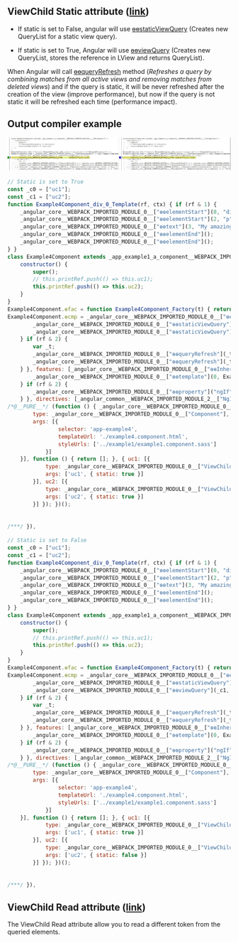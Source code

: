 ## ViewChild Static attribute ([link](https://angular.io/api/core/ViewChild))

- If static is set to False, angular will use [ɵɵstaticViewQuery](https://github.com/angular/angular/blob/698b0288bee60b8c5926148b79b5b93f454098db/packages/core/src/render3/query.ts#L456) (Creates new QueryList for a static view query).

- If static is set to True, Angular will use [ɵɵviewQuery](https://github.com/angular/angular/blob/698b0288bee60b8c5926148b79b5b93f454098db/packages/core/src/render3/query.ts#L470) (Creates new QueryList, stores the reference in LView and returns QueryList).

When Angular will call [ɵɵqueryRefresh](https://github.com/angular/angular/blob/698b0288bee60b8c5926148b79b5b93f454098db/packages/core/src/render3/query.ts#L431) method (*Refreshes a query by combining matches from all active views and removing matches from deleted views*) and if the query is static, it will be never refreshed after the creation of the view (improve performance), but now if the query is not static it will be refreshed each time (performance impact).

## Output compiler example

![Angular viewChild static attribute compiler output](./../../../assets/viewChild_Static_True_vs_False.JPG)


```javascript
// Static is set to True
const _c0 = ["uc1"];
const _c1 = ["uc2"];
function Example4Component_div_0_Template(rf, ctx) { if (rf & 1) {
    _angular_core__WEBPACK_IMPORTED_MODULE_0__["ɵɵelementStart"](0, "div", null, 1);
    _angular_core__WEBPACK_IMPORTED_MODULE_0__["ɵɵelementStart"](2, "p");
    _angular_core__WEBPACK_IMPORTED_MODULE_0__["ɵɵtext"](3, "My amazing content !");
    _angular_core__WEBPACK_IMPORTED_MODULE_0__["ɵɵelementEnd"]();
    _angular_core__WEBPACK_IMPORTED_MODULE_0__["ɵɵelementEnd"]();
} }
class Example4Component extends _app_example1_a_component__WEBPACK_IMPORTED_MODULE_1__["AComponent"] {
    constructor() {
        super();
        // this.printRef.push(() => this.uc1);
        this.printRef.push(() => this.uc2);
    }
}
Example4Component.ɵfac = function Example4Component_Factory(t) { return new (t || Example4Component)(); };
Example4Component.ɵcmp = _angular_core__WEBPACK_IMPORTED_MODULE_0__["ɵɵdefineComponent"]({ type: Example4Component, selectors: [["app-example4"]], viewQuery: function Example4Component_Query(rf, ctx) { if (rf & 1) {
        _angular_core__WEBPACK_IMPORTED_MODULE_0__["ɵɵstaticViewQuery"](_c0, true);
        _angular_core__WEBPACK_IMPORTED_MODULE_0__["ɵɵstaticViewQuery"](_c1, true);
    } if (rf & 2) {
        var _t;
        _angular_core__WEBPACK_IMPORTED_MODULE_0__["ɵɵqueryRefresh"](_t = _angular_core__WEBPACK_IMPORTED_MODULE_0__["ɵɵloadQuery"]()) && (ctx.uc1 = _t.first);
        _angular_core__WEBPACK_IMPORTED_MODULE_0__["ɵɵqueryRefresh"](_t = _angular_core__WEBPACK_IMPORTED_MODULE_0__["ɵɵloadQuery"]()) && (ctx.uc2 = _t.first);
    } }, features: [_angular_core__WEBPACK_IMPORTED_MODULE_0__["ɵɵInheritDefinitionFeature"]], decls: 1, vars: 1, consts: [[4, "ngIf"], ["uc2", ""]], template: function Example4Component_Template(rf, ctx) { if (rf & 1) {
        _angular_core__WEBPACK_IMPORTED_MODULE_0__["ɵɵtemplate"](0, Example4Component_div_0_Template, 4, 0, "div", 0);
    } if (rf & 2) {
        _angular_core__WEBPACK_IMPORTED_MODULE_0__["ɵɵproperty"]("ngIf", true);
    } }, directives: [_angular_common__WEBPACK_IMPORTED_MODULE_2__["NgIf"]], styles: ["... */"] });
/*@__PURE__*/ (function () { _angular_core__WEBPACK_IMPORTED_MODULE_0__["ɵsetClassMetadata"](Example4Component, [{
        type: _angular_core__WEBPACK_IMPORTED_MODULE_0__["Component"],
        args: [{
                selector: 'app-example4',
                templateUrl: './example4.component.html',
                styleUrls: ['../example1/example1.component.sass']
            }]
    }], function () { return []; }, { uc1: [{
            type: _angular_core__WEBPACK_IMPORTED_MODULE_0__["ViewChild"],
            args: ['uc1', { static: true }]
        }], uc2: [{
            type: _angular_core__WEBPACK_IMPORTED_MODULE_0__["ViewChild"],
            args: ['uc2', { static: true }]
        }] }); })();


/***/ }),
```

```javascript
// Static is set to False
const _c0 = ["uc1"];
const _c1 = ["uc2"];
function Example4Component_div_0_Template(rf, ctx) { if (rf & 1) {
    _angular_core__WEBPACK_IMPORTED_MODULE_0__["ɵɵelementStart"](0, "div", null, 1);
    _angular_core__WEBPACK_IMPORTED_MODULE_0__["ɵɵelementStart"](2, "p");
    _angular_core__WEBPACK_IMPORTED_MODULE_0__["ɵɵtext"](3, "My amazing content !");
    _angular_core__WEBPACK_IMPORTED_MODULE_0__["ɵɵelementEnd"]();
    _angular_core__WEBPACK_IMPORTED_MODULE_0__["ɵɵelementEnd"]();
} }
class Example4Component extends _app_example1_a_component__WEBPACK_IMPORTED_MODULE_1__["AComponent"] {
    constructor() {
        super();
        // this.printRef.push(() => this.uc1);
        this.printRef.push(() => this.uc2);
    }
}
Example4Component.ɵfac = function Example4Component_Factory(t) { return new (t || Example4Component)(); };
Example4Component.ɵcmp = _angular_core__WEBPACK_IMPORTED_MODULE_0__["ɵɵdefineComponent"]({ type: Example4Component, selectors: [["app-example4"]], viewQuery: function Example4Component_Query(rf, ctx) { if (rf & 1) {
        _angular_core__WEBPACK_IMPORTED_MODULE_0__["ɵɵstaticViewQuery"](_c0, true);
        _angular_core__WEBPACK_IMPORTED_MODULE_0__["ɵɵviewQuery"](_c1, true);
    } if (rf & 2) {
        var _t;
        _angular_core__WEBPACK_IMPORTED_MODULE_0__["ɵɵqueryRefresh"](_t = _angular_core__WEBPACK_IMPORTED_MODULE_0__["ɵɵloadQuery"]()) && (ctx.uc1 = _t.first);
        _angular_core__WEBPACK_IMPORTED_MODULE_0__["ɵɵqueryRefresh"](_t = _angular_core__WEBPACK_IMPORTED_MODULE_0__["ɵɵloadQuery"]()) && (ctx.uc2 = _t.first);
    } }, features: [_angular_core__WEBPACK_IMPORTED_MODULE_0__["ɵɵInheritDefinitionFeature"]], decls: 1, vars: 1, consts: [[4, "ngIf"], ["uc2", ""]], template: function Example4Component_Template(rf, ctx) { if (rf & 1) {
        _angular_core__WEBPACK_IMPORTED_MODULE_0__["ɵɵtemplate"](0, Example4Component_div_0_Template, 4, 0, "div", 0);
    } if (rf & 2) {
        _angular_core__WEBPACK_IMPORTED_MODULE_0__["ɵɵproperty"]("ngIf", true);
    } }, directives: [_angular_common__WEBPACK_IMPORTED_MODULE_2__["NgIf"]], styles: ["..."] });
/*@__PURE__*/ (function () { _angular_core__WEBPACK_IMPORTED_MODULE_0__["ɵsetClassMetadata"](Example4Component, [{
        type: _angular_core__WEBPACK_IMPORTED_MODULE_0__["Component"],
        args: [{
                selector: 'app-example4',
                templateUrl: './example4.component.html',
                styleUrls: ['../example1/example1.component.sass']
            }]
    }], function () { return []; }, { uc1: [{
            type: _angular_core__WEBPACK_IMPORTED_MODULE_0__["ViewChild"],
            args: ['uc1', { static: true }]
        }], uc2: [{
            type: _angular_core__WEBPACK_IMPORTED_MODULE_0__["ViewChild"],
            args: ['uc2', { static: false }]
        }] }); })();


/***/ }),
```

## ViewChild Read attribute ([link](https://angular.io/api/core/ViewChild))

The ViewChild Read attribute allow you to read a different token from the queried elements.
